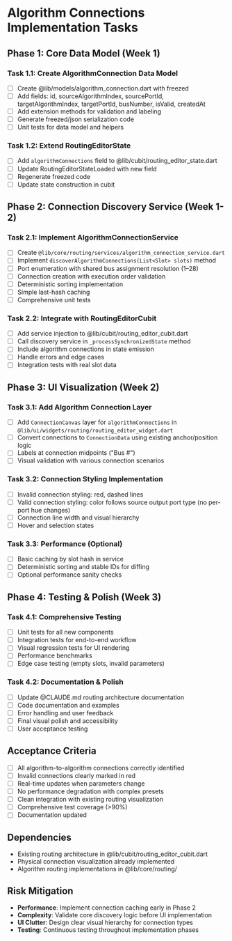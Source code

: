 # Algorithm Connections Implementation Tasks

## Phase 1: Core Data Model (Week 1)

### Task 1.1: Create AlgorithmConnection Data Model
- [ ] Create @lib/models/algorithm_connection.dart with freezed
- [ ] Add fields: id, sourceAlgorithmIndex, sourcePortId, targetAlgorithmIndex, targetPortId, busNumber, isValid, createdAt
- [ ] Add extension methods for validation and labeling
- [ ] Generate freezed/json serialization code
- [ ] Unit tests for data model and helpers

### Task 1.2: Extend RoutingEditorState  
- [ ] Add `algorithmConnections` field to @lib/cubit/routing_editor_state.dart
- [ ] Update RoutingEditorStateLoaded with new field
- [ ] Regenerate freezed code
- [ ] Update state construction in cubit

## Phase 2: Connection Discovery Service (Week 1-2)

### Task 2.1: Implement AlgorithmConnectionService
- [ ] Create `@lib/core/routing/services/algorithm_connection_service.dart`
- [ ] Implement `discoverAlgorithmConnections(List<Slot> slots)` method
- [ ] Port enumeration with shared bus assignment resolution (1–28)
- [ ] Connection creation with execution order validation
- [ ] Deterministic sorting implementation
- [ ] Simple last-hash caching
- [ ] Comprehensive unit tests

### Task 2.2: Integrate with RoutingEditorCubit
- [ ] Add service injection to @lib/cubit/routing_editor_cubit.dart
- [ ] Call discovery service in `_processSynchronizedState` method  
- [ ] Include algorithm connections in state emission
- [ ] Handle errors and edge cases
- [ ] Integration tests with real slot data

## Phase 3: UI Visualization (Week 2)

### Task 3.1: Add Algorithm Connection Layer
- [ ] Add `ConnectionCanvas` layer for `algorithmConnections` in `@lib/ui/widgets/routing/routing_editor_widget.dart`
- [ ] Convert connections to `ConnectionData` using existing anchor/position logic
- [ ] Labels at connection midpoints ("Bus #")
- [ ] Visual validation with various connection scenarios

### Task 3.2: Connection Styling Implementation
- [ ] Invalid connection styling: red, dashed lines
- [ ] Valid connection styling: color follows source output port type (no per-port hue changes)
- [ ] Connection line width and visual hierarchy
- [ ] Hover and selection states

### Task 3.3: Performance (Optional)
- [ ] Basic caching by slot hash in service
- [ ] Deterministic sorting and stable IDs for diffing
- [ ] Optional performance sanity checks

## Phase 4: Testing & Polish (Week 3)

### Task 4.1: Comprehensive Testing
- [ ] Unit tests for all new components
- [ ] Integration tests for end-to-end workflow
- [ ] Visual regression tests for UI rendering
- [ ] Performance benchmarks
- [ ] Edge case testing (empty slots, invalid parameters)

### Task 4.2: Documentation & Polish
- [ ] Update @CLAUDE.md routing architecture documentation
- [ ] Code documentation and examples
- [ ] Error handling and user feedback
- [ ] Final visual polish and accessibility
- [ ] User acceptance testing

## Acceptance Criteria

- [ ] All algorithm-to-algorithm connections correctly identified
- [ ] Invalid connections clearly marked in red
- [ ] Real-time updates when parameters change
- [ ] No performance degradation with complex presets
- [ ] Clean integration with existing routing visualization
- [ ] Comprehensive test coverage (>90%)
- [ ] Documentation updated

## Dependencies

- Existing routing architecture in @lib/cubit/routing_editor_cubit.dart
- Physical connection visualization already implemented
- Algorithm routing implementations in @lib/core/routing/

## Risk Mitigation

- **Performance**: Implement connection caching early in Phase 2
- **Complexity**: Validate core discovery logic before UI implementation  
- **UI Clutter**: Design clear visual hierarchy for connection types
- **Testing**: Continuous testing throughout implementation phases
